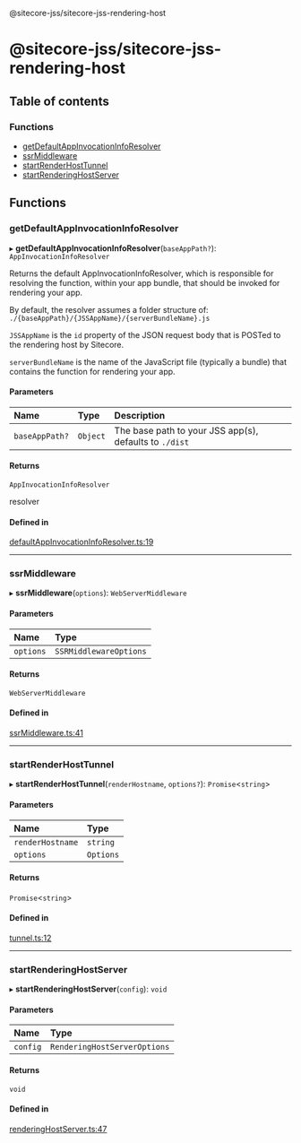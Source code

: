 @sitecore-jss/sitecore-jss-rendering-host

# @sitecore-jss/sitecore-jss-rendering-host

## Table of contents

### Functions

- [getDefaultAppInvocationInfoResolver](README.md#getdefaultappinvocationinforesolver)
- [ssrMiddleware](README.md#ssrmiddleware)
- [startRenderHostTunnel](README.md#startrenderhosttunnel)
- [startRenderingHostServer](README.md#startrenderinghostserver)

## Functions

### getDefaultAppInvocationInfoResolver

▸ **getDefaultAppInvocationInfoResolver**(`baseAppPath?`): `AppInvocationInfoResolver`

Returns the default AppInvocationInfoResolver, which is responsible for resolving the function, within your app bundle,
that should be invoked for rendering your app.

By default, the resolver assumes a folder structure of:
`./{baseAppPath}/{JSSAppName}/{serverBundleName}.js`

`JSSAppName` is the `id` property of the JSON request body that is POSTed to the rendering host by Sitecore.

`serverBundleName` is the name of the JavaScript file (typically a bundle) that contains the function for rendering your app.

#### Parameters

| Name | Type | Description |
| :------ | :------ | :------ |
| `baseAppPath?` | `Object` | The base path to your JSS app(s), defaults to `./dist` |

#### Returns

`AppInvocationInfoResolver`

resolver

#### Defined in

[defaultAppInvocationInfoResolver.ts:19](https://github.com/Sitecore/jss/blob/2c396326d/packages/sitecore-jss-rendering-host/src/defaultAppInvocationInfoResolver.ts#L19)

___

### ssrMiddleware

▸ **ssrMiddleware**(`options`): `WebServerMiddleware`

#### Parameters

| Name | Type |
| :------ | :------ |
| `options` | `SSRMiddlewareOptions` |

#### Returns

`WebServerMiddleware`

#### Defined in

[ssrMiddleware.ts:41](https://github.com/Sitecore/jss/blob/2c396326d/packages/sitecore-jss-rendering-host/src/ssrMiddleware.ts#L41)

___

### startRenderHostTunnel

▸ **startRenderHostTunnel**(`renderHostname`, `options?`): `Promise`\<`string`\>

#### Parameters

| Name | Type |
| :------ | :------ |
| `renderHostname` | `string` |
| `options` | `Options` |

#### Returns

`Promise`\<`string`\>

#### Defined in

[tunnel.ts:12](https://github.com/Sitecore/jss/blob/2c396326d/packages/sitecore-jss-rendering-host/src/tunnel.ts#L12)

___

### startRenderingHostServer

▸ **startRenderingHostServer**(`config`): `void`

#### Parameters

| Name | Type |
| :------ | :------ |
| `config` | `RenderingHostServerOptions` |

#### Returns

`void`

#### Defined in

[renderingHostServer.ts:47](https://github.com/Sitecore/jss/blob/2c396326d/packages/sitecore-jss-rendering-host/src/renderingHostServer.ts#L47)

